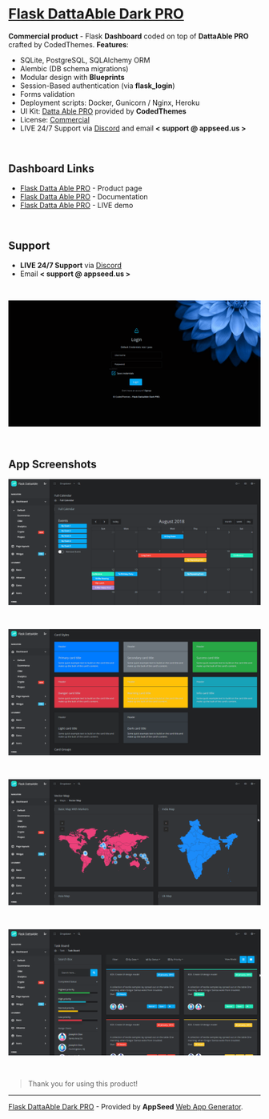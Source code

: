 # [Flask DattaAble Dark PRO](https://appseed.us/admin-dashboards/flask-dashboard-dattaable-dark-pro)

**Commercial product** - Flask **Dashboard** coded on top of **DattaAble PRO** crafted by CodedThemes. **Features**:

- SQLite, PostgreSQL, SQLAlchemy ORM
- Alembic (DB schema migrations)
- Modular design with **Blueprints**
- Session-Based authentication (via **flask_login**)
- Forms validation
- Deployment scripts: Docker, Gunicorn / Nginx, Heroku
- UI Kit: [Datta Able PRO](https://codedthemes.com/item/datta-able-bootstrap-admin-template/) provided by **CodedThemes**
- License: [Commercial](https://github.com/app-generator/flask-dashboard-dattaable-dark-pro/blob/master/LICENSE.md)
- LIVE 24/7 Support via [Discord](https://discord.gg/fZC6hup) and email **< support @ appseed.us >**

<br />

## Dashboard Links

- [Flask Datta Able PRO](https://appseed.us/admin-dashboards/flask-dashboard-dattaable-dark-pro) - Product page
- [Flask Datta Able PRO](https://docs.appseed.us/admin-dashboards/flask-dashboard-dattaable-dark-pro) - Documentation
- [Flask Datta Able PRO](https://flask-dashboard-dattaable-dark-pro.appseed.us/) - LIVE demo

<br />

## Support

- **LIVE 24/7 Support** via [Discord](https://discord.gg/fZC6hup)
- Email **< support @ appseed.us >**

<br />

![Flask DattaAble Dark PRO - Gif animated intro.](https://raw.githubusercontent.com/app-generator/static/master/flask-dashboard-dattaable-dark-pro/flask-dashboard-dattaable-dark-pro-intro.gif)

<br />

## App Screenshots

![Flask DattaAble Dark PRO - App Screen.](https://raw.githubusercontent.com/app-generator/static/master/flask-dashboard-dattaable-dark-pro/flask-dashboard-dattaable-dark-pro-screen-6.png)

<br />

![Flask DattaAble Dark PRO - App Screen.](https://raw.githubusercontent.com/app-generator/static/master/flask-dashboard-dattaable-dark-pro/flask-dashboard-dattaable-dark-pro-screen-1.png)

<br />

![Flask DattaAble Dark PRO - App Screen.](https://raw.githubusercontent.com/app-generator/static/master/flask-dashboard-dattaable-dark-pro/flask-dashboard-dattaable-dark-pro-screen-4.png)

<br />

![Flask DattaAble Dark PRO - App Screen.](https://raw.githubusercontent.com/app-generator/static/master/flask-dashboard-dattaable-dark-pro/flask-dashboard-dattaable-dark-pro-screen-5.png)

<br />

> Thank you for using this product!

---
[Flask DattaAble Dark PRO](https://appseed.us/admin-dashboards/flask-dashboard-dattaable-dark-pro) - Provided by **AppSeed** [Web App Generator](https://appseed.us/app-generator).
